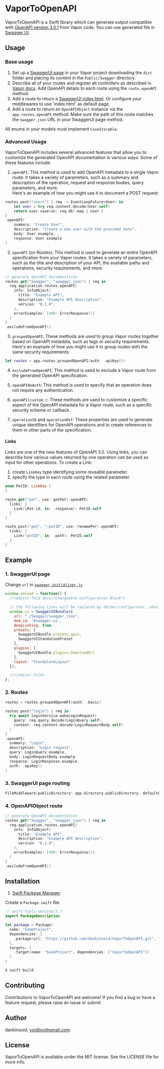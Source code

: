 # VaporToOpenAPI

VaporToOpenAPI is a Swift library which can generate output compatible with [OpenAPI version 3.0.1](https://github.com/OAI/OpenAPI-Specification/blob/master/versions/3.0.1.md) from Vapor code. You can use generated file in [Swagger UI](https://swagger.io/swagger-ui/).

## Usage
### Base usage
1. Set up a [SwaggerUI page](https://github.com/swagger-api/swagger-ui) in your Vapor project downloading the `dist` folder and placing its content in the `Public/Swagger` directory.
2. Describe all of your routes and register all controllers as described in [Vapor docs](https://docs.vapor.codes/basics/routing). Add OpenAPI details to each route using the `route.openAPI` method.
3. Add a route to return a [SwaggerUI index.html](https://github.com/swagger-api/swagger-ui/blob/master/dist/index.html). Or configure your middlewares to use 'index.html' as default page.
4. Add a route to return an `OpenAPIObject` instance via the `app.routes.openAPI` method. Make sure the path of this route matches the `swagger.json` URL in your SwaggerUI page method.

All enums in your models must implement `CaseIterable`.

### Advanced Usage
VaporToOpenAPI includes several advanced features that allow you to customize the generated OpenAPI documentation in various ways. Some of these features include:

1. `openAPI`: This method is used to add OpenAPI metadata to a single Vapor route. It takes a variety of parameters, such as a summary and description of the operation, request and response bodies, query parameters, and more.\
Here's an example of how you might use it to document a POST request:
```swift
routes.post("users") { req -> EventLoopFuture<User> in
    let user = try req.content.decode(User.self)
    return user.save(on: req.db).map { user }
}
.openAPI(
    summary: "Create User",
    description: "Create a new user with the provided data",
    body: User.example,
    response: User.example
)
```
2. `openAPI` (on Routes): This method is used to generate an entire OpenAPI specification from your Vapor routes. It takes a variety of parameters, such as the title and description of your API, the available paths and operations, security requirements, and more.
```swift
// generate OpenAPI documentation
routes.get("Swagger", "swagger.json") { req in
  req.application.routes.openAPI(
    info: InfoObject(
      title: "Example API",
      description: "Example API description",
      version: "0.1.0",
    ),
    errorExamples: [400: ErrorResponse()]
  )
}
.excludeFromOpenAPI()
```
3. `groupedOpenAPI`: These methods are used to group Vapor routes together based on OpenAPI metadata, such as tags or security requirements.\
Here's an example of how you might use it to group routes with the same security requirements:
```swift
let routes = app.routes.groupedOpenAPI(auth: .apiKey())
```
4. `excludeFromOpenAPI`: This method is used to exclude a Vapor route from the generated OpenAPI specification.
   
5. `openAPINoAuth`: This method is used to specify that an operation does not require any authentication.
   
6. `openAPI(custom:)`: These methods are used to customize a specific aspect of the OpenAPI metadata for a Vapor route, such as a specific security scheme or callback.
   
7. `operationID` and `operationRef`: These properties are used to generate unique identifiers for OpenAPI operations and to create references to them in other parts of the specification.

#### Links
Links are one of the new features of OpenAPI 3.0. Using links, you can describe how various values returned by one operation can be used as input for other operations.
To create a Link:
1. create `LinkKey` type identifying some reusable parameter.
2. specify the type in each route using the related parameter

```swift
enum PetID: LinkKey {
}
```
```swift
route.get("pet", use: getPet).openAPI(
  links: [
    Link(\Pet.id, in: .response): PetID.self
  ]
)

route.post("pet", ":petID", use: renamePer).openAPI(
  links: [
    Link("petID", in: .path): PetID.self
  ]
)
```

## Example
### 1. SwaggerUI page
Change `url` in [`swagger-initializer.js`](https://github.com/swagger-api/swagger-ui/blob/master/dist/swagger-initializer.js)
```js
window.onload = function() {
  //<editor-fold desc="Changeable Configuration Block">

  // the following lines will be replaced by docker/configurator, when it runs in a docker-container
  window.ui = SwaggerUIBundle({
    url: "./Swagger/swagger.json",
    dom_id: '#swagger-ui',
    deepLinking: true,
    presets: [
      SwaggerUIBundle.presets.apis,
      SwaggerUIStandalonePreset
    ],
    plugins: [
      SwaggerUIBundle.plugins.DownloadUrl
    ],
    layout: "StandaloneLayout"
  });

  //</editor-fold>
};
```
### 2. Routes
```swift
routes = routes.groupedOpenAPI(auth: .basic)

routes.post("login") { req in
  try await loginService.makeLoginRequest(
    query: req.query.decode(LoginQuery.self),
    content: req.content.decode(LoginRequestBody.self)
  )
}
.openAPI(
  summary: "Login",
  description: "Login request",
  query: LoginQuery.example,
  body: LoginRequestBody.example,
  response: LoginResponse.example,
  auth: .apiKey()
)
```
### 3. SwaggerUI page routing
```swift
FileMiddleware(publicDirectory: app.directory.publicDirectory, defaultFile: "index.html")
```
### 4. OpenAPIObject route
```swift
// generate OpenAPI documentation
routes.get("Swagger", "swagger.json") { req in
  req.application.routes.openAPI(
    info: InfoObject(
      title: "Example API",
      description: "Example API description",
      version: "0.1.0",
    ),
    errorExamples: [400: ErrorResponse()]
  )
}
.excludeFromOpenAPI()
```

## Installation
1. [Swift Package Manager](https://github.com/apple/swift-package-manager)

Create a `Package.swift` file.
```swift
// swift-tools-version:5.7
import PackageDescription

let package = Package(
  name: "SomeProject",
  dependencies: [
    .package(url: "https://github.com/dankinsoid/VaporToOpenAPI.git", from: "3.3.0")
  ],
  targets: [
    .target(name: "SomeProject", dependencies: ["VaporToOpenAPI"])
  ]
)
```
```ruby
$ swift build
```

## Contributing
Contributions to VaporToOpenAPI are welcome! If you find a bug or have a feature request, please raise an issue or submit

## Author

dankinsoid, voidilov@gmail.com

## License

VaporToOpenAPI is available under the MIT license. See the LICENSE file for more info.

